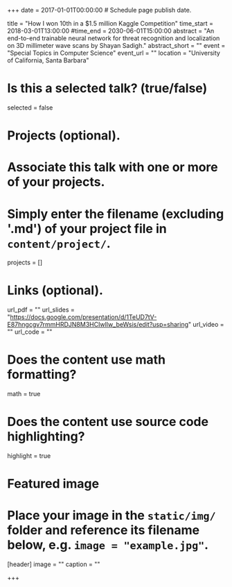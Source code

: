 +++
date = 2017-01-01T00:00:00  # Schedule page publish date.

title = "How I won 10th in a $1.5 million Kaggle Competition"
time_start = 2018-03-01T13:00:00
#time_end = 2030-06-01T15:00:00
abstract = "An end-to-end trainable neural network for threat recognition and localization on 3D millimeter wave scans by Shayan Sadigh."
abstract_short = ""
event = "Special Topics in Computer Science"
event_url = ""
location = "University of California, Santa Barbara"

# Is this a selected talk? (true/false)
selected = false

# Projects (optional).
#   Associate this talk with one or more of your projects.
#   Simply enter the filename (excluding '.md') of your project file in `content/project/`.
projects = []

# Links (optional).
url_pdf = ""
url_slides = "https://docs.google.com/presentation/d/1TeUD7tV-E87hngcgv7rmmHRDJN8M3HCIwlIw_beWsis/edit?usp=sharing"
url_video = ""
url_code = ""

# Does the content use math formatting?
math = true

# Does the content use source code highlighting?
highlight = true

# Featured image
# Place your image in the `static/img/` folder and reference its filename below, e.g. `image = "example.jpg"`.
[header]
image = ""
caption = ""

+++
